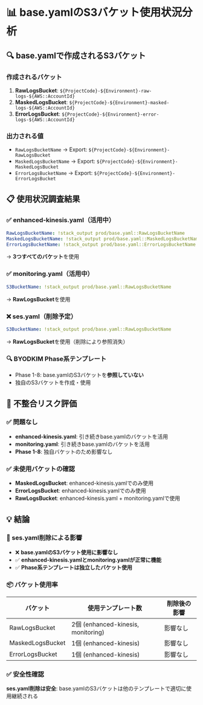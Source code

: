 # 📊 base.yamlのS3バケット使用状況分析

## 🔍 base.yamlで作成されるS3バケット

### 作成されるバケット
1. **RawLogsBucket**: `${ProjectCode}-${Environment}-raw-logs-${AWS::AccountId}`
2. **MaskedLogsBucket**: `${ProjectCode}-${Environment}-masked-logs-${AWS::AccountId}`
3. **ErrorLogsBucket**: `${ProjectCode}-${Environment}-error-logs-${AWS::AccountId}`

### 出力される値
- `RawLogsBucketName` → Export: `${ProjectCode}-${Environment}-RawLogsBucket`
- `MaskedLogsBucketName` → Export: `${ProjectCode}-${Environment}-MaskedLogsBucket`
- `ErrorLogsBucketName` → Export: `${ProjectCode}-${Environment}-ErrorLogsBucket`

## 📋 使用状況調査結果

### ✅ enhanced-kinesis.yaml（活用中）
```yaml
RawLogsBucketName: !stack_output prod/base.yaml::RawLogsBucketName
MaskedLogsBucketName: !stack_output prod/base.yaml::MaskedLogsBucketName
ErrorLogsBucketName: !stack_output prod/base.yaml::ErrorLogsBucketName
```
→ **3つすべてのバケット**を使用

### ✅ monitoring.yaml（活用中）
```yaml
S3BucketName: !stack_output prod/base.yaml::RawLogsBucketName
```
→ **RawLogsBucket**を使用

### ❌ ses.yaml（削除予定）
```yaml
S3BucketName: !stack_output prod/base.yaml::RawLogsBucketName
```
→ **RawLogsBucket**を使用（削除により参照消失）

### 🔍 BYODKIM Phase系テンプレート
- Phase 1-8: base.yamlのS3バケットを**参照していない**
- 独自のS3バケットを作成・使用

## 🚨 不整合リスク評価

### ✅ 問題なし
- **enhanced-kinesis.yaml**: 引き続きbase.yamlのバケットを活用
- **monitoring.yaml**: 引き続きbase.yamlのバケットを活用
- **Phase 1-8**: 独自バケットのため影響なし

### ✅ 未使用バケットの確認
- **MaskedLogsBucket**: enhanced-kinesis.yamlでのみ使用
- **ErrorLogsBucket**: enhanced-kinesis.yamlでのみ使用
- **RawLogsBucket**: enhanced-kinesis.yaml + monitoring.yamlで使用

## 💡 結論

### 🎯 ses.yaml削除による影響
- ❌ **base.yamlのS3バケット使用に影響なし**
- ✅ **enhanced-kinesis.yamlとmonitoring.yamlが正常に機能**
- ✅ **Phase系テンプレートは独立したバケット使用**

### 📦 バケット使用率
| バケット | 使用テンプレート数 | 削除後の影響 |
|---|---|---|
| RawLogsBucket | 2個 (enhanced-kinesis, monitoring) | 影響なし |
| MaskedLogsBucket | 1個 (enhanced-kinesis) | 影響なし |
| ErrorLogsBucket | 1個 (enhanced-kinesis) | 影響なし |

### ✅ 安全性確認
**ses.yaml削除は安全**: base.yamlのS3バケットは他のテンプレートで適切に使用継続される
